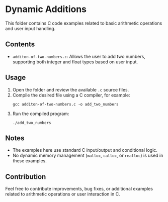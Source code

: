 # Dynamic Additions

This folder contains C code examples related to basic arithmetic operations and user input handling.

## Contents

- `additon-of-two-numbers.c`: Allows the user to add two numbers, supporting both integer and float types based on user input.

## Usage

1. Open the folder and review the available `.c` source files.
2. Compile the desired file using a C compiler, for example:
   ```
   gcc additon-of-two-numbers.c -o add_two_numbers
   ```
3. Run the compiled program:
   ```
   ./add_two_numbers
   ```

## Notes

- The examples here use standard C input/output and conditional logic.
- No dynamic memory management (`malloc`, `calloc`, or `realloc`) is used in these examples.

## Contribution

Feel free to contribute improvements, bug fixes, or additional examples related to arithmetic operations or user interaction in C.